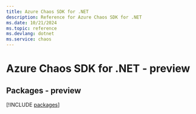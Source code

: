 ```yaml
---
title: Azure Chaos SDK for .NET
description: Reference for Azure Chaos SDK for .NET
ms.date: 10/21/2024
ms.topic: reference
ms.devlang: dotnet
ms.service: chaos
---
```

# Azure Chaos SDK for .NET - preview
## Packages - preview
[!INCLUDE [packages](chaos-index.md)]